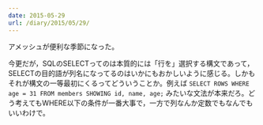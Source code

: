 ```yaml
---
date: 2015-05-29
url: /diary/2015/05/29/
---
```


アメッシュが便利な季節になった。

今更だが，SQLのSELECTってのは本質的には「行を」選択する構文であって，SELECTの目的語が列名になってるのはいかにもおかしいように感じる。しかもそれが構文の一等最初にくるってどういうことか。例えば `SELECT ROWS WHERE age = 31 FROM members SHOWING id, name, age;` みたいな文法が本来だろ。どう考えてもWHERE以下の条件が一番大事で，一方で列なんか定数でもなんでもいいわけで。